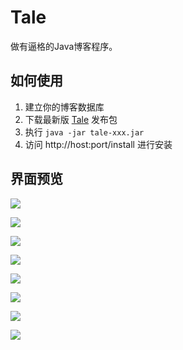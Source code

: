# Tale

做有逼格的Java博客程序。

## 如何使用

1. 建立你的博客数据库
2. 下载最新版 [Tale]() 发布包
3. 执行 `java -jar tale-xxx.jar`
4. 访问 http://host:port/install 进行安装 

## 界面预览

![](https://ooo.0o0.ooo/2017/02/24/58b017ba7ba31.png)

![](https://ooo.0o0.ooo/2017/02/24/58b017bc1a4bd.png)

![](https://ooo.0o0.ooo/2017/02/24/58b017bd18072.png)

![](https://ooo.0o0.ooo/2017/02/24/58b017bd44b01.png)

![](https://ooo.0o0.ooo/2017/02/24/58b017bd529b3.png)

![](https://ooo.0o0.ooo/2017/02/24/58b017bdb5cc7.png)

![](https://ooo.0o0.ooo/2017/02/24/58b017be2e173.png)

![](https://ooo.0o0.ooo/2017/02/24/58b017be0570f.png)

